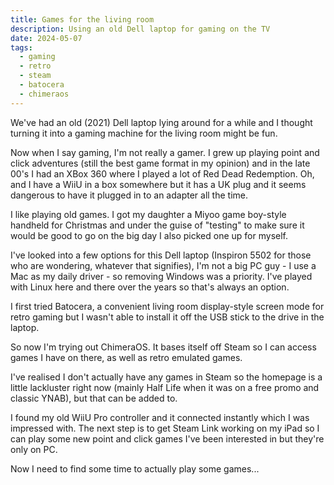 ```yaml
---
title: Games for the living room
description: Using an old Dell laptop for gaming on the TV
date: 2024-05-07
tags:
  - gaming
  - retro
  - steam
  - batocera
  - chimeraos
---
```

We've had an old (2021) Dell laptop lying around for a while and I thought turning it into a gaming machine for the living room might be fun.

Now when I say gaming, I'm not really a gamer. I grew up playing point and click adventures (still the best game format in my opinion) and in the late 00's I had an XBox 360 where I played a lot of Red Dead Redemption. Oh, and I have a WiiU in a box somewhere but it has a UK plug and it seems dangerous to have it plugged in to an adapter all the time.

I like playing old games. I got my daughter a Miyoo game boy-style handheld for Christmas and under the guise of "testing" to make sure it would be good to go on the big day I also picked one up for myself.

I've looked into a few options for this Dell laptop (Inspiron 5502 for those who are wondering, whatever that signifies), I'm not a big PC guy - I use a Mac as my daily driver - so removing Windows was a priority. I've played with Linux here and there over the years so that's always an option.

I first tried Batocera, a convenient living room display-style screen mode for retro gaming but I wasn't able to install it off the USB stick to the drive in the laptop.

So now I'm trying out ChimeraOS. It bases itself off Steam so I can access games I have on there, as well as retro emulated games.

I've realised I don't actually have any games in Steam so the homepage is a little lackluster right now (mainly Half Life when it was on a free promo and classic YNAB), but that can be added to.

I found my old WiiU Pro controller and it connected instantly which I was impressed with. The next step is to get Steam Link working on my iPad so I can play some new point and click games I've been interested in but they're only on PC.

Now I need to find some time to actually play some games...